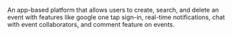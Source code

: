 An app-based platform that allows users to create, search, and delete an event with features like google one tap sign-in, real-time notifications, chat with event collaborators, and comment feature on events. 
